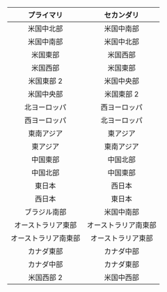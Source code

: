 | プライマリ | セカンダリ |
|:---:|:---:|
| 米国中北部 |米国中南部 |
| 米国中南部 |米国中北部 |
| 米国東部 |米国西部 |
| 米国西部 |米国東部 |
| 米国東部 2 |米国中央部 |
| 米国中央部 |米国東部 2 |
| 北ヨーロッパ |西ヨーロッパ |
| 西ヨーロッパ |北ヨーロッパ |
| 東南アジア |東アジア |
| 東アジア |東南アジア |
| 中国東部 |中国北部 |
| 中国北部 |中国東部 |
| 東日本 |西日本 |
| 西日本 |東日本 |
| ブラジル南部 |米国中南部 |
| オーストラリア東部 |オーストラリア南東部 |
| オーストラリア南東部 |オーストラリア東部 |
| カナダ東部 |カナダ中部 |
| カナダ中部 |カナダ東部 |
| 米国西部 2 |米国中西部 |

